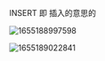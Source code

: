 INSERT  即 插入的意思的 

![1655188997598](https://user-images.githubusercontent.com/68007558/173510678-2ae4be29-6290-4643-8fe7-6969b9f53c2c.png)



![1655189022841](https://user-images.githubusercontent.com/68007558/173510740-c955a9b4-e777-47c6-9bc3-2dc6c5d5172a.png)


